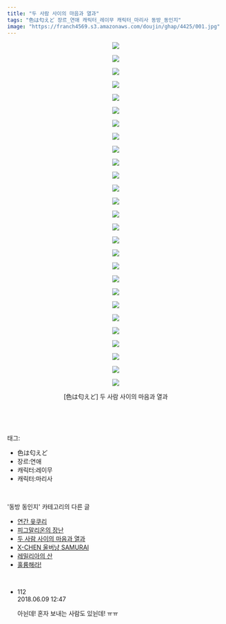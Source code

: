 ```yaml
---
title: "두 사람 사이의 마음과 열과"
tags: "色は匂えど 장르_연애 캐릭터_레이무 캐릭터_마리사 동방_동인지"
image: "https://franch4569.s3.amazonaws.com/doujin/ghap/4425/001.jpg"
---
```

<div class="article">
<p style="text-align: center; clear: none; float: none;"><img src="{{ site.imgserver2 }}/ghap/4425/001.jpg"/></p>
<p style="text-align: center; clear: none; float: none;"><img src="{{ site.imgserver2 }}/ghap/4425/002.jpg"/></p>
<p style="text-align: center; clear: none; float: none;"><img src="{{ site.imgserver2 }}/ghap/4425/003.jpg"/></p>
<p style="text-align: center; clear: none; float: none;"><img src="{{ site.imgserver2 }}/ghap/4425/004.jpg"/></p>
<p style="text-align: center; clear: none; float: none;"><img src="{{ site.imgserver2 }}/ghap/4425/005.jpg"/></p>
<p style="text-align: center; clear: none; float: none;"><img src="{{ site.imgserver2 }}/ghap/4425/006.jpg"/></p>
<p style="text-align: center; clear: none; float: none;"><img src="{{ site.imgserver2 }}/ghap/4425/007.jpg"/></p>
<p style="text-align: center; clear: none; float: none;"><img src="{{ site.imgserver2 }}/ghap/4425/008.jpg"/></p>
<p style="text-align: center; clear: none; float: none;"><img src="{{ site.imgserver2 }}/ghap/4425/009.jpg"/></p>
<p style="text-align: center; clear: none; float: none;"><img src="{{ site.imgserver2 }}/ghap/4425/010.jpg"/></p>
<p style="text-align: center; clear: none; float: none;"><img src="{{ site.imgserver2 }}/ghap/4425/011.jpg"/></p>
<p style="text-align: center; clear: none; float: none;"><img src="{{ site.imgserver2 }}/ghap/4425/012.jpg"/></p>
<p style="text-align: center; clear: none; float: none;"><img src="{{ site.imgserver2 }}/ghap/4425/013.jpg"/></p>
<p style="text-align: center; clear: none; float: none;"><img src="{{ site.imgserver2 }}/ghap/4425/014.jpg"/></p>
<p style="text-align: center; clear: none; float: none;"><img src="{{ site.imgserver2 }}/ghap/4425/015.jpg"/></p>
<p style="text-align: center; clear: none; float: none;"><img src="{{ site.imgserver2 }}/ghap/4425/016.jpg"/></p>
<p style="text-align: center; clear: none; float: none;"><img src="{{ site.imgserver2 }}/ghap/4425/017.jpg"/></p>
<p style="text-align: center; clear: none; float: none;"><img src="{{ site.imgserver2 }}/ghap/4425/018.jpg"/></p>
<p style="text-align: center; clear: none; float: none;"><img src="{{ site.imgserver2 }}/ghap/4425/019.jpg"/></p>
<p style="text-align: center; clear: none; float: none;"><img src="{{ site.imgserver2 }}/ghap/4425/020.jpg"/></p>
<p style="text-align: center; clear: none; float: none;"><img src="{{ site.imgserver2 }}/ghap/4425/021.jpg"/></p>
<p style="text-align: center; clear: none; float: none;"><img src="{{ site.imgserver2 }}/ghap/4425/022.jpg"/></p>
<p style="text-align: center; clear: none; float: none;"><img src="{{ site.imgserver2 }}/ghap/4425/023.jpg"/></p>
<p style="text-align: center; clear: none; float: none;"><img src="{{ site.imgserver2 }}/ghap/4425/024.jpg"/></p>
<p style="text-align: center; clear: none; float: none;"><img src="{{ site.imgserver2 }}/ghap/4425/025.jpg"/></p>
<p style="text-align: center; clear: none; float: none;"><img src="{{ site.imgserver2 }}/ghap/4425/026.jpg"/></p>
<p style="text-align: center; clear: none; float: none;"><img src="{{ site.imgserver2 }}/ghap/4425/027.jpg"/></p>
<p style="text-align: center; clear: none; float: none;">[色は匂えど] 두 사람 사이의 마음과 열과</p>
<p><br/></p>
</div><br/>
<div class="tagTrail">
<p>태그: </p>
<ul>
<li>色は匂えど</li>
<li>장르:연애</li>
<li>캐릭터:레이무</li>
<li>캐릭터:마리사</li>
</ul>
</div><br/>
<div class="another">
<p>'동방 동인지' 카테고리의 다른 글</p>
<ul>
<li><a href="/ghap_4427">연간 윳쿠리</a></li>
<li><a href="/ghap_4426">피그말리온의 장난</a></li>
<li><a href="/ghap_4425">두 사람 사이의 마음과 열과</a></li>
<li><a href="/ghap_4424">X-CHEN 울버냥 SAMURAI</a></li>
<li><a href="/ghap_4423">레밀리아의 산</a></li>
<li><a href="/ghap_4422">훌륭해라!</a></li>
</ul>
</div><br/>
<div class="cb_module cb_fluid">
<div class="cb_wrt cb_profile">
<div class="comment">
<ul>
<li class="cb_thumb_off" id="comment15268424">
<div class="cb_comment_area">
<div class="cb_info_area">
<div class="cb_section">
<span class="cb_nick_name">112</span>
</div>
<div class="cb_section">
<span class="cb_date">2018.06.09 12:47 </span>
</div>
</div>
<div class="cb_dsc_comment">
<p class="cb_dsc">
											아뉜데! 혼자 보내는 사람도 있뉜데! ㅠㅠ
										</p>
</div>
</div></li>
</ul>
</div>
</div><!-- commentList close -->
</div><br/>
